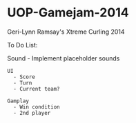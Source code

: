 UOP-Gamejam-2014
================

Geri-Lynn Ramsay's Xtreme Curling 2014

To Do List:

  Sound
    - Implement placeholder sounds
	
	UI
	  - Score
	  - Turn
	  - Current team?
	  
	Gamplay
	  - Win condition
	  - 2nd player
	  
	  
